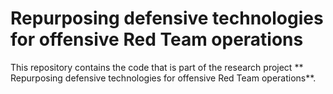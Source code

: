 # Repurposing defensive technologies for offensive Red Team operations

This repository contains the code that is part of the research project ** Repurposing defensive technologies for offensive Red Team operations**.
